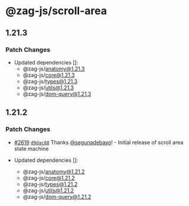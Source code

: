 # @zag-js/scroll-area

## 1.21.3

### Patch Changes

- Updated dependencies []:
  - @zag-js/anatomy@1.21.3
  - @zag-js/core@1.21.3
  - @zag-js/types@1.21.3
  - @zag-js/utils@1.21.3
  - @zag-js/dom-query@1.21.3

## 1.21.2

### Patch Changes

- [#2619](https://github.com/chakra-ui/zag/pull/2619)
  [`d9dac88`](https://github.com/chakra-ui/zag/commit/d9dac88772ca5fc7db2b7a3c00e9e789957e9d67) Thanks
  [@segunadebayo](https://github.com/segunadebayo)! - Initial release of scroll area state machine

- Updated dependencies []:
  - @zag-js/anatomy@1.21.2
  - @zag-js/core@1.21.2
  - @zag-js/types@1.21.2
  - @zag-js/utils@1.21.2
  - @zag-js/dom-query@1.21.2
